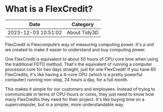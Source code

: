 # What is a FlexCredit?

| Date       | Category    |
|------------|-------------|
| 2023-12-03 10:51:02 | About Tidy3D |


FlexCredit is Flexcompute’s way of measuring computing power. It's a unit we created to make it easier to understand and buy computing power.

One FlexCredit is equivalent to about 50 hours of CPU core time when using the traditional FDTD method. That's the equivalent of running a computer processor core for two days straight, just for one FlexCredit! If you have 60 FlexCredits, it's like having a 4-core CPU (which is a pretty powerful computer) running non-stop, 24 hours a day, for a full month.

This makes it simple for our customers and employees. Instead of trying to communicate in terms of CPU-hours or cores, they just need to know how many FlexCredits they need for their project. It's like buying time on a supercomputer, but in a simpler, more understandable way.

<!-- notionvc: 236d2784-3134-4b85-9b57-777825079203 -->

